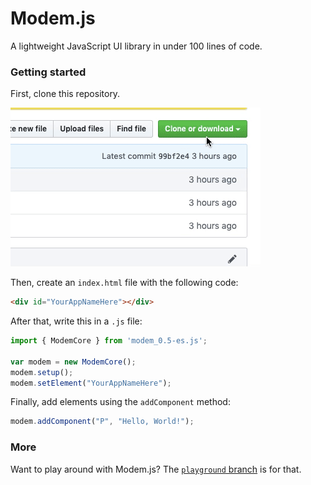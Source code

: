 # Modem.js
A lightweight JavaScript UI library in under 100 lines of code.

### Getting started
First, clone this repository.

![Clone this repo](ezgif.com-video-to-gif.gif)

Then, create an `index.html` file with the following code:
````html
<div id="YourAppNameHere"></div>
````

After that, write this in a `.js` file:
````javascript
import { ModemCore } from 'modem_0.5-es.js';

var modem = new ModemCore();
modem.setup();
modem.setElement("YourAppNameHere");
````
Finally, add elements using the `addComponent` method:

````javascript
modem.addComponent("P", "Hello, World!");
````

### More
Want to play around with Modem.js? The [`playground` branch](https://github.com/redstone2010/modem-js/tree/playground) is for that.
